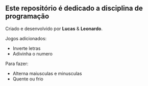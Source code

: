 ## Este repositório é dedicado a disciplina de programação
Criado e desenvolvido por **Lucas** & **Leonardo**.

Jogos adicionados:
- Inverte letras
- Adivinha o numero

Para fazer:
- Alterna maiusculas e minusculas
- Quente ou frio